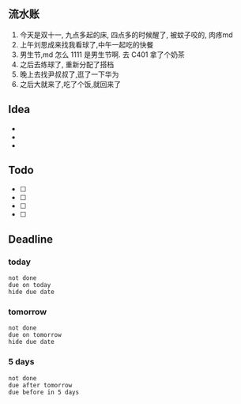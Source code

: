 ## 流水账
1. 今天是双十一, 九点多起的床, 四点多的时候醒了, 被蚊子咬的, 肉疼md
2. 上午刘思成来找我看球了,中午一起吃的快餐
3. 男生节,md 怎么 1111 是男生节啊. 去 C401 拿了个奶茶
4. 之后去练球了, 重新分配了搭档
5. 晚上去找尹叔叔了,逛了一下华为
6. 之后大就来了,吃了个饭,就回来了

## Idea
- 
- 
- 

## Todo
- [ ] 
- [ ] 
- [ ] 
- [ ] 

## Deadline
### today
```tasks
not done
due on today
hide due date
```
### tomorrow
```tasks
not done
due on tomorrow
hide due date
```
### 5 days
```tasks
not done
due after tomorrow
due before in 5 days
```

